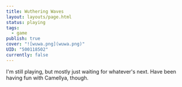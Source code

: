 ```yaml
---
title: Wuthering Waves
layout: layouts/page.html
status: playing
tags:
  - game
publish: true
cover: "![wuwa.png](wuwa.png)"
UID: "500118502"
currently: false
---
```

I'm still playing, but mostly just waiting for whatever's next. Have been having fun with Camellya, though.